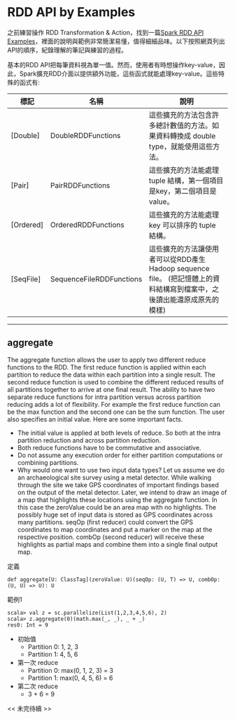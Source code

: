 # RDD API by Examples

之前練習操作 RDD Transformation & Action，找到一篇[Spark RDD API Examples](http://homepage.cs.latrobe.edu.au/zhe/ZhenHeSparkRDDAPIExamples.html)，裡面的說明與範例非常簡潔易懂，值得細細品味。以下按照網頁列出API的順序，紀錄理解的筆記與練習的過程。

基本的RDD API把每筆資料視為單一值。然而，使用者有時想操作key-value，因此，Spark擴充RDD介面以提供額外功能，這些函式就能處理key-value。這些特殊的函式有:

| 標記 | 名稱 | 說明 |
|------|------|------|
| [Double] | DoubleRDDFunctions | 這些擴充的方法包含許多總計數值的方法。如果資料轉換成 double type，就能使用這些方法。 |
| [Pair] | PairRDDFunctions | 這些擴充的方法能處理 tuple 結構，第一個項目是key，第二個項目是value。 |
| [Ordered] | OrderedRDDFunctions | 這些擴充的方法能處理 key 可以排序的 tuple 結構。 |
| [SeqFile] | SequenceFileRDDFunctions | 這些擴充的方法讓使用者可以從RDD產生Hadoop sequence file。 (把記憶體上的資料結構寫到檔案中，之後讀出能還原成原先的模樣) |
___

## aggregate

The aggregate function allows the user to apply two different reduce functions to the RDD. 
The first reduce function is applied within each partition to reduce the data within each partition into a single result. 
The second reduce function is used to combine the different reduced results of all partitions together to arrive at one final result. 
The ability to have two separate reduce functions for intra partition versus across partition reducing adds a lot of flexibility. For example the first reduce function can be the max function and the second one can be the sum function. The user also specifies an initial value. Here are some important facts.

- The initial value is applied at both levels of reduce. So both at the intra partition reduction and across partition reduction.
- Both reduce functions have to be commutative and associative.
- Do not assume any execution order for either partition computations or combining partitions.
- Why would one want to use two input data types? Let us assume we do an archaeological site survey using a metal detector. While walking through the site we take GPS coordinates of important findings based on the output of the metal detector. Later, we intend to draw an image of a map that highlights these locations using the aggregate function. In this case the zeroValue could be an area map with no highlights. The possibly huge set of input data is stored as GPS coordinates across many partitions. seqOp (first reducer) could convert the GPS coordinates to map coordinates and put a marker on the map at the respective position. combOp (second reducer) will receive these highlights as partial maps and combine them into a single final output map.

定義
```
def aggregate[U: ClassTag](zeroValue: U)(seqOp: (U, T) => U, combOp: (U, U) => U): U
```

範例1
```
scala> val z = sc.parallelize(List(1,2,3,4,5,6), 2)
scala> z.aggregate(0)(math.max(_, _), _ + _)
res0: Int = 9
```
- 初始值
  - Partition 0: 1, 2, 3
  - Partition 1: 4, 5, 6
- 第一次 reduce
  - Partition 0: max(0, 1, 2, 3) = 3
  - Partition 1: max(0, 4, 5, 6) = 6
- 第二次 reduce 
  - 3 + 6 = 9

<< 未完待續 >>
